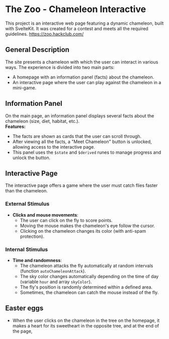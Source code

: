 # The Zoo - Chameleon Interactive

This project is an interactive web page featuring a dynamic chameleon, built with SvelteKit. It was created for a contest and meets all the required guidelines.
https://zoo.hackclub.com/

## General Description

The site presents a chameleon with which the user can interact in various ways. The experience is divided into two main parts:
- A homepage with an information panel (facts) about the chameleon.
- An interactive page where the user can play against the chameleon in a mini-game.

## Information Panel

On the main page, an information panel displays several facts about the chameleon (size, diet, habitat, etc.).  
**Features:**
- The facts are shown as cards that the user can scroll through.
- After viewing all the facts, a "Meet Chameleon" button is unlocked, allowing access to the interactive page.
- This panel uses the `$state` and `$derived` runes to manage progress and unlock the button.

## Interactive Page

The interactive page offers a game where the user must catch flies faster than the chameleon.

### External Stimulus
- **Clicks and mouse movements**:  
  - The user can click on the fly to score points.
  - Moving the mouse makes the chameleon's eye follow the cursor.
  - Clicking on the chameleon changes its color (with anti-spam protection).

### Internal Stimulus
- **Time and randomness**:  
  - The chameleon attacks the fly automatically at random intervals (function `autoChameleonAttack`).
  - The sky color changes automatically depending on the time of day (variable `hour` and array `skyColor`).
  - The fly's position is randomly determined within a defined area.
  - Sometimes, the chameleon can catch the mouse instead of the fly.

## Easter eggs
- When the user clicks on the chameleon in the tree on the homepage, it makes a heart for its sweetheart in the opposite tree, and at the end of the page,